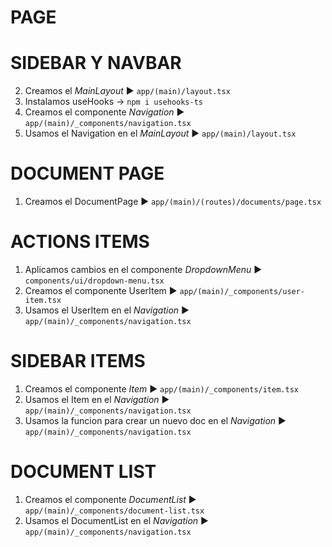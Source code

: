 # PAGE 
# SIDEBAR Y NAVBAR
2. Creamos el *MainLayout* ► `app/(main)/layout.tsx`
3. Instalamos useHooks → `npm i usehooks-ts`
4. Creamos el componente *Navigation* ► `app/(main)/_components/navigation.tsx`
5. Usamos el Navigation en el *MainLayout* ► `app/(main)/layout.tsx`

# DOCUMENT PAGE
1. Creamos el DocumentPage ► `app/(main)/(routes)/documents/page.tsx`

# ACTIONS ITEMS
1. Aplicamos cambios en el componente *DropdownMenu* ► `components/ui/dropdown-menu.tsx`
2. Creamos el componente UserItem ► `app/(main)/_components/user-item.tsx`
3. Usamos el UserItem en el *Navigation* ► `app/(main)/_components/navigation.tsx`

# SIDEBAR ITEMS
1. Creamos el componente *Item* ► `app/(main)/_components/item.tsx`
2. Usamos el Item en el *Navigation* ► `app/(main)/_components/navigation.tsx`
3. Usamos la funcion para crear un nuevo doc en el *Navigation* ► `app/(main)/_components/navigation.tsx`

# DOCUMENT LIST
1. Creamos el componente *DocumentList* ► `app/(main)/_components/document-list.tsx`
2. Usamos el DocumentList en el *Navigation* ► `app/(main)/_components/navigation.tsx`
